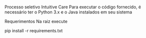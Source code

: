 Processo seletivo Intuitive Care
Para executar o código fornecido, é necessário ter o Python 3.x e o Java instalados em seu sistema

Requerimentos
Na raiz execute

  pip install -r requirements.txt
